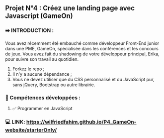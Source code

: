 ## Projet N°4 : Créez une landing page avec Javascript (GameOn)

### ➡️ INTRODUCTION : 

Vous avez récemment été embauché comme développeur Front-End junior dans une PME, GameOn, spécialisée dans les conférences et les concours de jeux. 
Vous avez fait du shadowing de votre développeur principal, Erika, pour suivre son travail au quotidien.

1. Forkez le repo ;
2. Il n'y a aucune dépendance ;
3. Vous ne devez utiliser que du CSS personnalisé et du JavaScript pur, sans jQuery, Bootstrap ou autre librairie.

### 🌟 Compétences développées :

1. ✅ Programmer en JavaScript


### 💻 LINK: https://wilfriedfahim.github.io/P4_GameOn-website/starterOnly/
